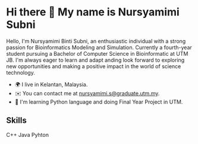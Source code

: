 # Hi there 👋 My name is Nursyamimi Subni

Hello, I'm Nursyamimi Binti Subni, an enthusiastic individual with a strong passion for Bioinformatics Modeling and Simulation. Currently a fourth-year student pursuing a Bachelor of Computer Science in Bioinformatic at UTM JB. I'm always eager to learn and adapt anding look forward to exploring new opportunities and making a positive impact in the world of science technology.

- 🌍  I live in Kelantan, Malaysia.
- ✉️  You can contact me at nursyamimi.s@graduate.utm.my.
- 🧠  I'm learning Python language and doing Final Year Project in UTM.

## Skills
C++ Java Pyhton
